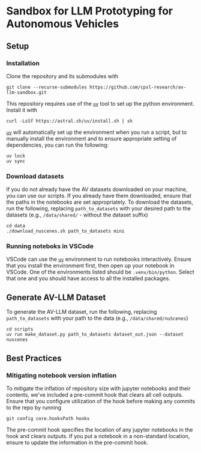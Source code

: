 # Sandbox for LLM Prototyping for Autonomous Vehicles

## Setup

### Installation

Clone the repository and its submodules with

```
git clone --recurse-submodules https://github.com/cpsl-research/av-llm-sandbox.git
```

This repository requires use of the [`uv`][uv] tool to set up the python environment. Install it with

```
curl -LsSf https://astral.sh/uv/install.sh | sh
```

[`uv`][uv] will automatically set up the environment when you run a script, but to manually install the environment and to ensure appropriate setting of dependencies, you can run the following:

```
uv lock
uv sync
```

### Download datasets

If you do not already have the AV datasets downloaded on your machine, you can use our scripts. If you already have them downloaded, ensure that the paths in the notebooks are set appropriately. To download the datasets, run the following, replacing `path_to_datasets` with your desired path to the datasets (e.g., `/data/shared/` - without the dataset suffix)

```
cd data
./download_nuscenes.sh path_to_datasets mini
```

### Running noteboks in VSCode

VSCode can use the [`uv`][uv] environment to run notebooks interactively. Ensure that you install the environment first, then open up your notebook in VSCode. One of the environments listed should be `.venv/bin/python`. Select that one and you should have access to all the installed packages.


## Generate AV-LLM Dataset

To generate the AV-LLM dataset, run the following, replacing `path_to_datasets` with your path to the data (e.g., `/data/shared/nuScenes`)

```
cd scripts
uv run make_dataset.py path_to_datasets dataset_out.json --dataset nuscenes
```


## Best Practices

### Mitigating notebook version inflation

To mitigate the inflation of repository size with jupyter notebooks and their contents, we've included a pre-commit hook that clears all cell outputs. Ensure that you configure utilization of the hook before making any commits to the repo by running

```
git config core.hooksPath hooks
```

The pre-commit hook specifies the location of any jupyter notebooks in the hook and clears outputs. If you put a notebook in a non-standard location, ensure to update the information in the pre-commit hook.


[uv]: https://docs.astral.sh/uv